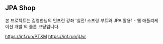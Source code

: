 ## JPA Shop

본 프로젝트는 김영한님의 인프런 강좌 '실전! 스프링 부트와 JPA 활용1 - 웹 애플리케이션 개발'의 클론 코딩입니다.

https://inf.run/PTXM
https://inf.run/jUvr
